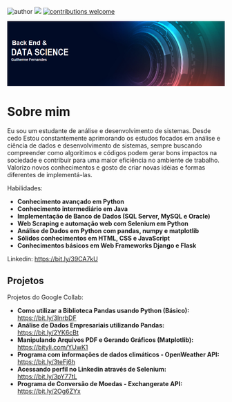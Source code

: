 ![author](https://img.shields.io/badge/author-Gui_Fernandes-red.svg) [![](https://img.shields.io/badge/python-3.7+-blue.svg)](https://www.python.org/downloads/release/python-365/) [![contributions welcome](https://img.shields.io/badge/contributions-welcome-brightgreen.svg?style=flat)](https://github.com/carlosfab/data_science/issues)

<p align="center">
  <img src="Banner 2.0.png" >
</p>

# Sobre mim

 Eu sou um estudante de análise e desenvolvimento de sistemas. Desde cedo Estou constantemente aprimorando os estudos focados em análise e ciência de dados e desenvolvimento de sistemas, sempre buscando compreender como algoritimos e códigos podem gerar bons impactos na sociedade e contribuir para uma maior eficiência no ambiente de trabalho. Valorizo novos conhecimentos e gosto de criar novas idéias e formas diferentes de implementá-las.
 
 Habilidades:
 * **Conhecimento avançado em Python**
 * **Conhecimento intermediário em Java**
 * **Implementação de Banco de Dados (SQL Server, MySQL e Oracle)**
 * **Web Scraping e automação web com Selenium em Python**
 * **Análise de Dados em Python com pandas, numpy e matplotlib**
 * **Sólidos conhecimentos em HTML, CSS e JavaScript**
 * **Conhecimentos básicos em Web Frameworks Django e Flask**
 

Linkedin: https://bit.ly/39CA7kU

## Projetos
Projetos do Google Collab:

* **Como utilizar a Biblioteca Pandas usando Python (Básico):** https://bit.ly/3lnrbDF
* **Análise de Dados Empresariais utilizando Pandas:** https://bit.ly/2YK6cBt
* **Manipulando Arquivos PDF e Gerando Gráficos (Matplotlib):** https://bityli.com/YUwK1
* **Programa com informações de dados climáticos - OpenWeather API:** https://bit.ly/3teFj6h
* **Acessando perfil no Linkedin através de Selenium:** https://bit.ly/3pY77tL
* **Programa de Conversão de Moedas - Exchangerate API:** https://bit.ly/2Og6ZYx
